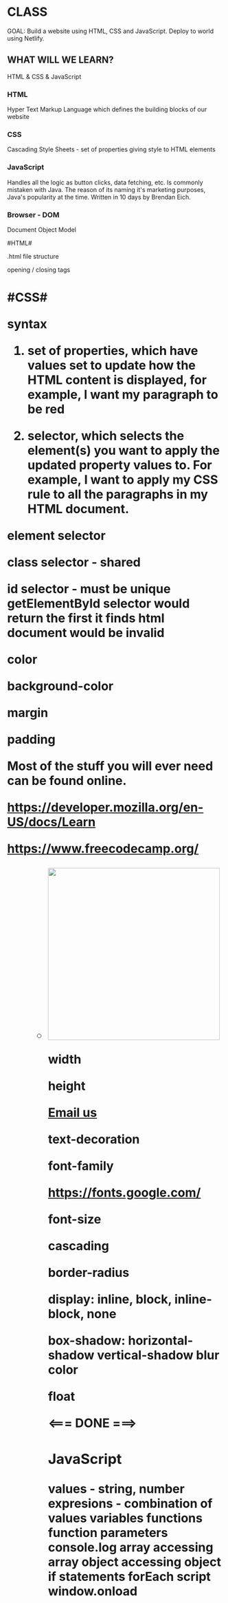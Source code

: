 # CLASS #
GOAL: Build a website using HTML, CSS and JavaScript. Deploy to world using Netlify.

## WHAT WILL WE LEARN? ##
HTML & CSS & JavaScript

### HTML ###
Hyper Text Markup Language which defines the building blocks of our website

### CSS ###
Cascading Style Sheets - set of properties giving style to HTML elements

### JavaScript ### 
Handles all the logic as button clicks, data fetching, etc. 
Is commonly mistaken with Java.
The reason of its naming it's marketing purposes, Java's popularity at the time.
Written in 10 days by Brendan Eich.

### Browser - DOM ###
Document Object Model

#HTML#

.html file structure

<!DOCTYPE html>

opening / closing tags

<html></html>

<head></head>

<body></body>

<h1>

<p>

<a>

#CSS#

syntax

1) set of properties, which have values set to update how the HTML content is displayed, for example, I want my paragraph to be red

2) selector, which selects the element(s) you want to apply the updated property values to. For example, I want to apply my CSS rule to all the paragraphs in my HTML document.

element selector

class selector - shared

id selector - must be unique
getElementById selector would return the first it finds
html document would be invalid

<link rel='stylesheet' type='text/css' media='screen' href='style.css'>

color

background-color

margin

padding

Most of the stuff you will ever need can be found online.

https://developer.mozilla.org/en-US/docs/Learn

https://www.freecodecamp.org/

<meta charset="utf-8">

<title>Hello EDI!</title>

<div>

<ol>

<ul>

<li>

<img src="" alt="" width="400">

width

height

<a href="mailto:parkingpete@edidigital.com">Email us</a>

text-decoration

font-family

https://fonts.google.com/

font-size

cascading

border-radius

display: inline, block, inline-block, none

box-shadow: horizontal-shadow vertical-shadow blur color

float

<=== DONE ===>

### JavaScript ###

values - string, number
expresions - combination of values
variables
functions
function parameters
console.log
array
accessing array
object
accessing object
if statements
forEach
script
window.onload

